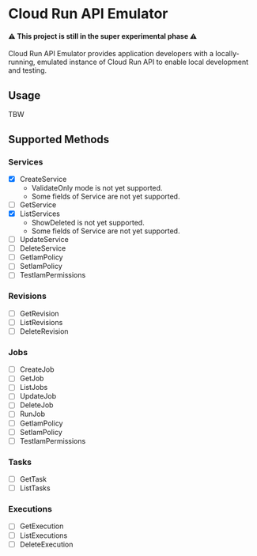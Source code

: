 # Cloud Run API Emulator

#### :warning: This project is still in the super experimental phase :warning:

Cloud Run API Emulator provides application developers with a locally-running, emulated instance of Cloud Run API to enable local development and testing.

## Usage

TBW

## Supported Methods

### Services

-   [x] CreateService
    -   ValidateOnly mode is not yet supported.
    -   Some fields of Service are not yet supported.
-   [ ] GetService
-   [x] ListServices
    -   ShowDeleted is not yet supported.
    -   Some fields of Service are not yet supported.
-   [ ] UpdateService
-   [ ] DeleteService
-   [ ] GetIamPolicy
-   [ ] SetIamPolicy
-   [ ] TestIamPermissions

### Revisions

-   [ ] GetRevision
-   [ ] ListRevisions
-   [ ] DeleteRevision

### Jobs

-   [ ] CreateJob
-   [ ] GetJob
-   [ ] ListJobs
-   [ ] UpdateJob
-   [ ] DeleteJob
-   [ ] RunJob
-   [ ] GetIamPolicy
-   [ ] SetIamPolicy
-   [ ] TestIamPermissions

### Tasks

-   [ ] GetTask
-   [ ] ListTasks

### Executions

-   [ ] GetExecution
-   [ ] ListExecutions
-   [ ] DeleteExecution
